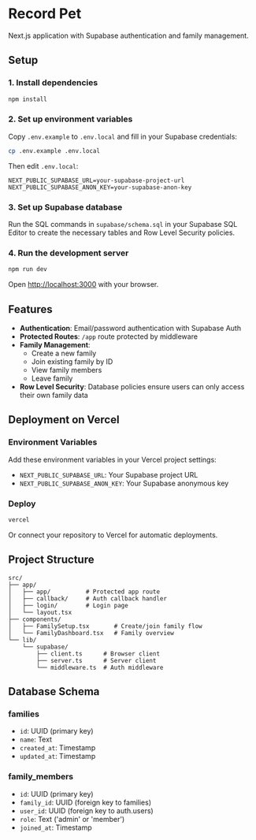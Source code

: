 # Record Pet

Next.js application with Supabase authentication and family management.

## Setup

### 1. Install dependencies

```bash
npm install
```

### 2. Set up environment variables

Copy `.env.example` to `.env.local` and fill in your Supabase credentials:

```bash
cp .env.example .env.local
```

Then edit `.env.local`:
```
NEXT_PUBLIC_SUPABASE_URL=your-supabase-project-url
NEXT_PUBLIC_SUPABASE_ANON_KEY=your-supabase-anon-key
```

### 3. Set up Supabase database

Run the SQL commands in `supabase/schema.sql` in your Supabase SQL Editor to create the necessary tables and Row Level Security policies.

### 4. Run the development server

```bash
npm run dev
```

Open [http://localhost:3000](http://localhost:3000) with your browser.

## Features

- **Authentication**: Email/password authentication with Supabase Auth
- **Protected Routes**: `/app` route protected by middleware
- **Family Management**:
  - Create a new family
  - Join existing family by ID
  - View family members
  - Leave family
- **Row Level Security**: Database policies ensure users can only access their own family data

## Deployment on Vercel

### Environment Variables

Add these environment variables in your Vercel project settings:

- `NEXT_PUBLIC_SUPABASE_URL`: Your Supabase project URL
- `NEXT_PUBLIC_SUPABASE_ANON_KEY`: Your Supabase anonymous key

### Deploy

```bash
vercel
```

Or connect your repository to Vercel for automatic deployments.

## Project Structure

```
src/
├── app/
│   ├── app/          # Protected app route
│   ├── callback/     # Auth callback handler
│   ├── login/        # Login page
│   └── layout.tsx
├── components/
│   ├── FamilySetup.tsx       # Create/join family flow
│   └── FamilyDashboard.tsx   # Family overview
└── lib/
    └── supabase/
        ├── client.ts      # Browser client
        ├── server.ts      # Server client
        └── middleware.ts  # Auth middleware
```

## Database Schema

### families
- `id`: UUID (primary key)
- `name`: Text
- `created_at`: Timestamp
- `updated_at`: Timestamp

### family_members
- `id`: UUID (primary key)
- `family_id`: UUID (foreign key to families)
- `user_id`: UUID (foreign key to auth.users)
- `role`: Text ('admin' or 'member')
- `joined_at`: Timestamp
